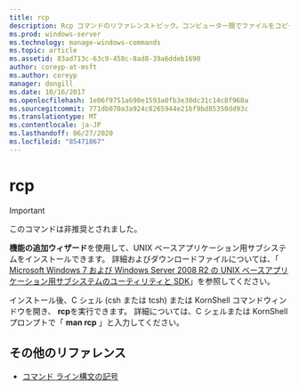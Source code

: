 ```yaml
---
title: rcp
description: Rcp コマンドのリファレンストピック。コンピューター間でファイルをコピーします。 このコマンドは非推奨とされており、Windows の将来のリリースでサポートされるとは限りません。
ms.prod: windows-server
ms.technology: manage-windows-commands
ms.topic: article
ms.assetid: 83ad713c-63c9-458c-8ad8-39a6ddeb1690
author: coreyp-at-msft
ms.author: coreyp
manager: dongill
ms.date: 10/16/2017
ms.openlocfilehash: 1e06f9751a690e1593a0fb3e30dc31c14c8f960a
ms.sourcegitcommit: 771db070a3a924c8265944e21bf9bd85350dd93c
ms.translationtype: MT
ms.contentlocale: ja-JP
ms.lasthandoff: 06/27/2020
ms.locfileid: "85471867"
---
```

# <a name="rcp"></a>rcp

>[!IMPORTANT]
> このコマンドは非推奨とされました。

**機能の追加ウィザード**を使用して、UNIX ベースアプリケーション用サブシステムをインストールできます。 詳細およびダウンロードファイルについては、「 [Microsoft Windows 7 および Windows Server 2008 R2 の UNIX ベースアプリケーション用サブシステムのユーティリティと SDK](https://www.microsoft.com/download/details.aspx?id=2391)」を参照してください。

インストール後、C シェル (csh または tcsh) または KornShell コマンドウィンドウを開き、 **rcp**を実行できます。 詳細については、C シェルまたは KornShell プロンプトで「 **man rcp** 」と入力してください。

## <a name="additional-references"></a>その他のリファレンス

- [コマンド ライン構文の記号](command-line-syntax-key.md)
